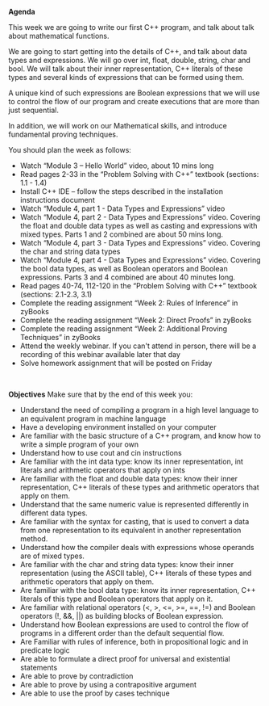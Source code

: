 **Agenda**

This week we are going to write our first C++ program, and talk about talk about mathematical functions.

We are going to start getting into the details of C++, and talk about data types and expressions.
We will go over int, float, double, string, char and bool. We will talk about their inner representation, C++ literals of these types and several kinds of expressions that can be formed using them. 

A unique kind of such expressions are Boolean expressions that we will use to control the flow of our program and create executions that are more than just sequential.

In addition, we will work on our Mathematical skills, and introduce fundamental proving techniques.

You should plan the week as follows:

- Watch “Module 3 – Hello World” video, about 10 mins long
- Read pages 2-33 in the “Problem Solving with C++” textbook (sections: 1.1 - 1.4)
- Install C++ IDE – follow the steps described in the installation instructions document
- Watch “Module 4, part 1 - Data Types and Expressions” video
- Watch “Module 4, part 2 - Data Types and Expressions” video. Covering the float and double data types as well as casting and expressions with mixed types. Parts 1 and 2 combined are about 50 mins long.
- Watch “Module 4, part 3 - Data Types and Expressions” video. Covering the char and string data types
- Watch “Module 4, part 4 - Data Types and Expressions” video. Covering the bool data types, as well as Boolean operators and Boolean expressions. Parts 3 and 4 combined are about 40 minutes long. 
- Read pages 40-74, 112-120 in the “Problem Solving with C++” textbook (sections: 2.1-2.3, 3.1)
- Complete the reading assignment “Week 2: Rules of Inference” in zyBooks
- Complete the reading assignment “Week 2: Direct Proofs” in zyBooks
- Complete the reading assignment “Week 2: Additional Proving Techniques” in zyBooks
- Attend the weekly webinar. If you can't attend in person, there will be a recording of this webinar available later that day
- Solve homework assignment that will be posted on Friday

<br/>

**Objectives**
Make sure that by the end of this week you:

- Understand the need of compiling a program in a high level language to an equivalent program in machine language
- Have a developing environment installed on your computer
- Are familiar with the basic structure of a C++ program, and know how to write a simple program of your own
- Understand how to use cout and cin instructions
- Are familiar with the int data type: know its inner representation, int literals and arithmetic operators that apply on ints
- Are familiar with the float and double data types: know their inner representation, C++ literals of these types and arithmetic operators that apply on them.
- Understand that the same numeric value is represented differently in different data types.
- Are familiar with the syntax for casting, that is used to convert a data from one representation to its equivalent in another representation method.
- Understand how the compiler deals with expressions whose operands are of mixed types.
- Are familiar with the char and string data types: know their inner representation (using the ASCII table), C++ literals of these types and arithmetic operators that apply on them.
- Are familiar with the bool data type: know its inner representation, C++ literals of this type and Boolean operators that apply on it.
- Are familiar with relational operators (<, >, <=, >=, ==, !=) and Boolean operators (!, &&, ||) as building blocks of Boolean expression.
- Understand how Boolean expressions are used to control the flow of programs in a different order than the default sequential flow.
- Are Familiar with rules of inference, both in propositional logic and in predicate logic
- Are able to formulate a direct proof for universal and existential statements
- Are able to prove by contradiction
- Are able to prove by using a contrapositive argument
- Are able to use the proof by cases technique
